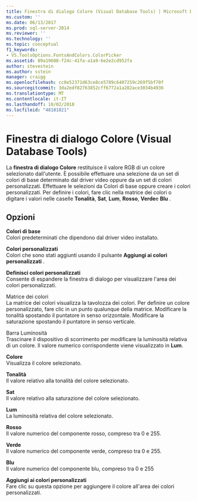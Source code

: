 ```yaml
---
title: Finestra di dialogo Colore (Visual Database Tools) | Microsoft Docs
ms.custom: ''
ms.date: 06/13/2017
ms.prod: sql-server-2014
ms.reviewer: ''
ms.technology: ''
ms.topic: conceptual
f1_keywords:
- VS.ToolsOptions.FontsAndColors.ColorPicker
ms.assetid: 89a19608-f24c-41fa-a1a9-6e2e2cd952fa
author: stevestein
ms.author: sstein
manager: craigg
ms.openlocfilehash: cc0e52371d63ce8ce5789c6407259c269f5bf70f
ms.sourcegitcommit: 3da2edf82763852cff6772a1a282ace3034b4936
ms.translationtype: MT
ms.contentlocale: it-IT
ms.lasthandoff: 10/02/2018
ms.locfileid: "48181821"
---
```

# <a name="color-dialog-box-visual-database-tools"></a>Finestra di dialogo Colore (Visual Database Tools)
  La **finestra di dialogo Colore** restituisce il valore RGB di un colore selezionato dall'utente. È possibile effettuare una selezione da un set di colori di base determinato dal driver video oppure da un set di colori personalizzati. Effettuare le selezioni da Colori di base oppure creare i colori personalizzati. Per definire i colori, fare clic nella matrice dei colori o digitare i valori nelle caselle **Tonalità**, **Sat**, **Lum**, **Rosso**, **Verde**e **Blu** .  
  
## <a name="options"></a>Opzioni  
 **Colori di base**  
 Colori predeterminati che dipendono dal driver video installato.  
  
 **Colori personalizzati**  
 Colori che sono stati aggiunti usando il pulsante **Aggiungi ai colori personalizzati** .  
  
 **Definisci colori personalizzati**  
 Consente di espandere la finestra di dialogo per visualizzare l'area dei colori personalizzati.  
  
 Matrice dei colori  
 La matrice dei colori visualizza la tavolozza dei colori. Per definire un colore personalizzato, fare clic in un punto qualunque della matrice. Modificare la tonalità spostando il puntatore in senso orizzontale. Modificare la saturazione spostando il puntatore in senso verticale.  
  
 Barra Luminosità  
 Trascinare il dispositivo di scorrimento per modificare la luminosità relativa di un colore. Il valore numerico corrispondente viene visualizzato in **Lum**.  
  
 **Colore**  
 Visualizza il colore selezionato.  
  
 **Tonalità**  
 Il valore relativo alla tonalità del colore selezionato.  
  
 **Sat**  
 Il valore relativo alla saturazione del colore selezionato.  
  
 **Lum**  
 La luminosità relativa del colore selezionato.  
  
 **Rosso**  
 Il valore numerico del componente rosso, compreso tra 0 e 255.  
  
 **Verde**  
 Il valore numerico del componente verde, compreso tra 0 e 255.  
  
 **Blu**  
 Il valore numerico del componente blu, compreso tra 0 e 255  
  
 **Aggiungi ai colori personalizzati**  
 Fare clic su questa opzione per aggiungere il colore all'area dei colori personalizzati.  
  
  
